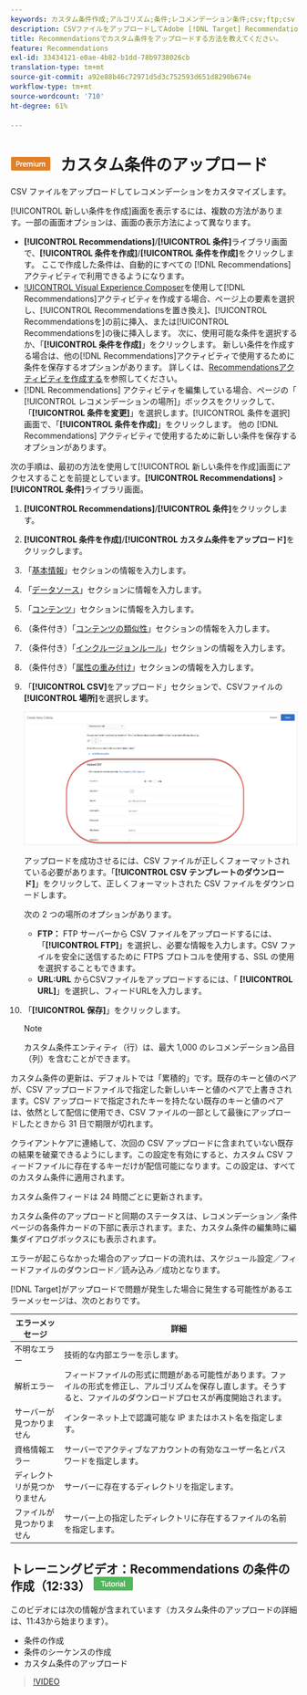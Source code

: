 ```yaml
---
keywords: カスタム条件作成;アルゴリズム;条件;レコメンデーション条件;csv;ftp;csv のアップロード
description: CSVファイルをアップロードしてAdobe [!DNL Target] Recommendationsでレコメンデーションをカスタマイズする方法を学びます。
title: Recommendationsでカスタム条件をアップロードする方法を教えてください。
feature: Recommendations
exl-id: 33434121-e0ae-4b82-b1dd-78b9738026cb
translation-type: tm+mt
source-git-commit: a92e88b46c72971d5d3c752593d651d8290b674e
workflow-type: tm+mt
source-wordcount: '710'
ht-degree: 61%

---
```


# ![PREMIUM](/help/assets/premium.png) カスタム条件のアップロード

CSV ファイルをアップロードしてレコメンデーションをカスタマイズします。

[!UICONTROL 新しい条件を作成]画面を表示するには、複数の方法があります。一部の画面オプションは、画面の表示方法によって異なります。

* **[!UICONTROL Recommendations]**/**[!UICONTROL 条件]**&#x200B;ライブラリ画面で、**[!UICONTROL 条件を作成]**/**[!UICONTROL 条件を作成]**&#x200B;をクリックします。 ここで作成した条件は、自動的にすべての [!DNL Recommendations] アクティビティで利用できるようになります。
* [!UICONTROL Visual Experience Composer](VEC)を使用して[!DNL Recommendations]アクティビティを作成する場合、ページ上の要素を選択し、[!UICONTROL Recommendationsを置き換え]、[!UICONTROL Recommendationsを]の前に挿入、または[!UICONTROL Recommendationsを]の後に挿入します。 次に、使用可能な条件を選択するか、「**[!UICONTROL 条件を作成]**」をクリックします。 新しい条件を作成する場合は、他の[!DNL Recommendations]アクティビティで使用するために条件を保存するオプションがあります。 詳しくは、[Recommendationsアクティビティを作成する](/help/c-recommendations/t-create-recs-activity/create-recs-activity.md)を参照してください。
* [!DNL Recommendations] アクティビティを編集している場合、ページの「 [!UICONTROL レコメンデーションの場所]」ボックスをクリックして、「**[!UICONTROL 条件を変更]**」を選択します。[!UICONTROL 条件を選択]画面で、「**[!UICONTROL 条件を作成]**」をクリックします。 他の [!DNL Recommendations] アクティビティで使用するために新しい条件を保存するオプションがあります。

次の手順は、最初の方法を使用して[!UICONTROL 新しい条件を作成]画面にアクセスすることを前提としています。**[!UICONTROL Recommendations]** > **[!UICONTROL 条件]**&#x200B;ライブラリ画面。

1. **[!UICONTROL Recommendations]**/**[!UICONTROL 条件]**&#x200B;をクリックします。

1. **[!UICONTROL 条件を作成]**/**[!UICONTROL カスタム条件をアップロード]**&#x200B;をクリックします。

1. 「[基本情報](/help/c-recommendations/c-algorithms/create-new-algorithm.md#info)」セクションの情報を入力します。

1. 「[データソース](/help/c-recommendations/c-algorithms/create-new-algorithm.md#data-source)」セクションに情報を入力します。

1. 「[コンテンツ](/help/c-recommendations/c-algorithms/create-new-algorithm.md#content)」セクションに情報を入力します。

1. （条件付き）「[コンテンツの類似性](/help/c-recommendations/c-algorithms/create-new-algorithm.md#similarity)」セクションの情報を入力します。

1. （条件付き）「[インクルージョンルール](/help/c-recommendations/c-algorithms/create-new-algorithm.md#inclusion)」セクションの情報を入力します。

1. （条件付き）「[属性の重み付け](/help/c-recommendations/c-algorithms/create-new-algorithm.md#weighting)」セクションの情報を入力します。

1. 「**[!UICONTROL CSV]**&#x200B;をアップロード」セクションで、CSVファイルの&#x200B;**[!UICONTROL 場所]**&#x200B;を選択します。

   ![「CSV」セクションのアップロード](/help/c-recommendations/c-algorithms/assets/upload-csv.png)

   アップロードを成功させるには、CSV ファイルが正しくフォーマットされている必要があります。「**[!UICONTROL CSV テンプレートのダウンロード]**」をクリックして、正しくフォーマットされた CSV ファイルをダウンロードします。

   次の 2 つの場所のオプションがあります。

   * **FTP：** FTP サーバーから CSV ファイルをアップロードするには、「**[!UICONTROL FTP]**」を選択し、必要な情報を入力します。CSV ファイルを安全に送信するために FTPS プロトコルを使用する、SSL の使用を選択することもできます。
   * **URL:URL** からCSVファイルをアップロードするには、「 **[!UICONTROL URL]**」を選択し、フィードURLを入力します。

1. 「**[!UICONTROL 保存]**」をクリックします。

   >[!NOTE]
   >
   >カスタム条件エンティティ（行）は、最大 1,000 のレコメンデーション品目（列）を含むことができます。

カスタム条件の更新は、デフォルトでは「累積的」です。既存のキーと値のペアが、CSV アップロードファイルで指定した新しいキーと値のペアで上書きされます。CSV アップロードで指定されたキーを持たない既存のキーと値のペアは、依然として配信に使用でき、CSV ファイルの一部として最後にアップロードしたときから 31 日で期限が切れます。

クライアントケアに連絡して、次回の CSV アップロードに含まれていない既存の結果を破棄できるようにします。この設定を有効にすると、カスタム CSV フィードファイルに存在するキーだけが配信可能になります。この設定は、すべてのカスタム条件に適用されます。

カスタム条件フィードは 24 時間ごとに更新されます。

カスタム条件のアップロードと同期のステータスは、レコメンデーション／条件ページの各条件カードの下部に表示されます。また、カスタム条件の編集時に編集ダイアログボックスにも表示されます。

エラーが起こらなかった場合のアップロードの流れは、スケジュール設定／フィードファイルのダウンロード／読み込み／成功となります。

[!DNL Target]がアップロードで問題が発生した場合に発生する可能性があるエラーメッセージは、次のとおりです。

| エラーメッセージ | 詳細 |
|--- |--- |
| 不明なエラー | 技術的な内部エラーを示します。 |
| 解析エラー | フィードファイルの形式に問題がある可能性があります。ファイルの形式を修正し、アルゴリズムを保存し直します。そうすると、ファイルのダウンロードプロセスが再度開始されます。 |
| サーバーが見つかりません | インターネット上で認識可能な IP またはホスト名を指定します。 |
| 資格情報エラー | サーバーでアクティブなアカウントの有効なユーザー名とパスワードを指定します。 |
| ディレクトリが見つかりません | サーバーに存在するディレクトリを指定します。 |
| ファイルが見つかりません | サーバー上の指定したディレクトリに存在するファイルの名前を指定します。 |

## トレーニングビデオ：Recommendations の条件の作成（12:33）  ![チュートリアルバッジ](/help/assets/tutorial.png)

このビデオには次の情報が含まれています（カスタム条件のアップロードの詳細は、11:43から始まります）。

* 条件の作成
* 条件のシーケンスの作成
* カスタム条件のアップロード

>[!VIDEO](https://video.tv.adobe.com/v/27694?quality=12)
